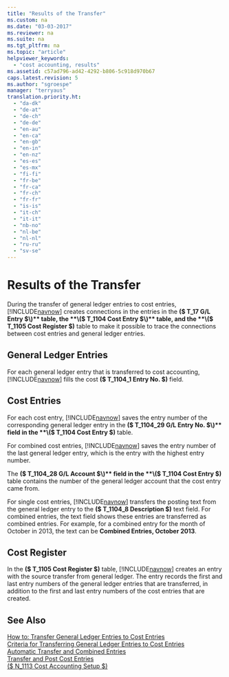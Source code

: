 ```yaml
---
title: "Results of the Transfer"
ms.custom: na
ms.date: "03-03-2017"
ms.reviewer: na
ms.suite: na
ms.tgt_pltfrm: na
ms.topic: "article"
helpviewer_keywords: 
  - "cost accounting, results"
ms.assetid: c57ad796-ad42-4292-b806-5c918d970b67
caps.latest.revision: 5
ms.author: "sgroespe"
manager: "terryaus"
translation.priority.ht: 
  - "da-dk"
  - "de-at"
  - "de-ch"
  - "de-de"
  - "en-au"
  - "en-ca"
  - "en-gb"
  - "en-in"
  - "en-nz"
  - "es-es"
  - "es-mx"
  - "fi-fi"
  - "fr-be"
  - "fr-ca"
  - "fr-ch"
  - "fr-fr"
  - "is-is"
  - "it-ch"
  - "it-it"
  - "nb-no"
  - "nl-be"
  - "nl-nl"
  - "ru-ru"
  - "sv-se"
---
```

# Results of the Transfer
During the transfer of general ledger entries to cost entries, [!INCLUDE[navnow](../ApplicationDesign/includes/navnow_md.md)] creates connections in the entries in the **\($ T\_17 G\/L Entry $\)** table, the **\($ T\_1104 Cost Entry $\)** table, and the **\($ T\_1105 Cost Register $\)** table to make it possible to trace the connections between cost entries and general ledger entries.  
  
## General Ledger Entries  
 For each general ledger entry that is transferred to cost accounting, [!INCLUDE[navnow](../ApplicationDesign/includes/navnow_md.md)] fills the cost **\($ T\_1104\_1 Entry No. $\)** field.  
  
## Cost Entries  
 For each cost entry, [!INCLUDE[navnow](../ApplicationDesign/includes/navnow_md.md)] saves the entry number of the corresponding general ledger entry in the **\($ T\_1104\_29 G\/L Entry No. $\)** field in the **\($ T\_1104 Cost Entry $\)** table.  
  
 For combined cost entries, [!INCLUDE[navnow](../ApplicationDesign/includes/navnow_md.md)] saves the entry number of the last general ledger entry, which is the entry with the highest entry number.  
  
 The **\($ T\_1104\_28 G\/L Account $\)** field in the **\($ T\_1104 Cost Entry $\)** table contains the number of the general ledger account that the cost entry came from.  
  
 For single cost entries, [!INCLUDE[navnow](../ApplicationDesign/includes/navnow_md.md)] transfers the posting text from the general ledger entry to the **\($ T\_1104\_8 Description $\)** text field. For combined entries, the text field shows these entries are transferred as combined entries. For example, for a combined entry for the month of October in 2013, the text can be **Combined Entries, October 2013**.  
  
## Cost Register  
 In the **\($ T\_1105 Cost Register $\)** table, [!INCLUDE[navnow](../ApplicationDesign/includes/navnow_md.md)] creates an entry with the source transfer from general ledger. The entry records the first and last entry numbers of the general ledger entries that are transferred, in addition to the first and last entry numbers of the cost entries that are created.  
  
## See Also  
 [How to: Transfer General Ledger Entries to Cost Entries](../Finance/how-to-transfer-general-ledger-entries-to-cost-entries.md)   
 [Criteria for Transferring General Ledger Entries to Cost Entries](../Finance/criteria-for-transferring-general-ledger-entries-to-cost-entries.md)   
 [Automatic Transfer and Combined Entries](../Finance/automatic-transfer-and-combined-entries.md)   
 [Transfer and Post Cost Entries](../Finance/transfer-and-post-cost-entries.md)   
 [\($ N\_1113 Cost Accounting Setup $\)](assetId:///e96b49f0-9859-461b-a7c8-f4039281860a)